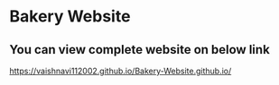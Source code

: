 # Bakery Website
## You can view complete website on below link
https://vaishnavi112002.github.io/Bakery-Website.github.io/
